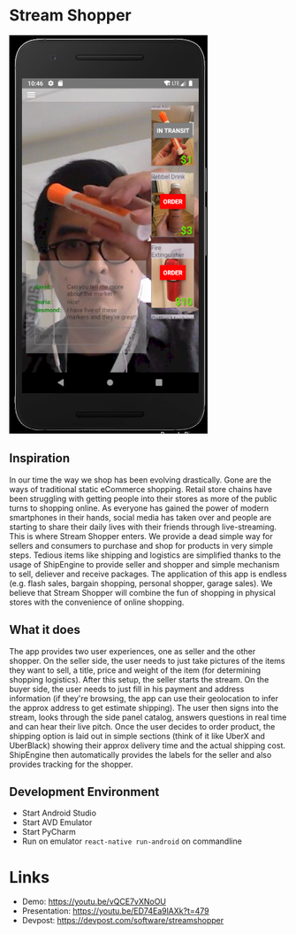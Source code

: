 # Stream Shopper
![alt text](https://github.com/eugenechung81/StreamShopping/blob/master/img/demo.jpg?raw=true)

## Inspiration
In our time the way we shop has been evolving drastically. Gone are the ways of traditional static eCommerce shopping. Retail store chains have been struggling with getting people into their stores as more of the public turns to shopping online. As everyone has gained the power of modern smartphones in their hands, social media has taken over and people are starting to share their daily lives with their friends through live-streaming. This is where Stream Shopper enters. We provide a dead simple way for sellers and consumers to purchase and shop for products in very simple steps. Tedious items like shipping and logistics are simplified thanks to the usage of ShipEngine to provide seller and shopper and simple mechanism to sell, deliever and receive packages. The application of this app is endless (e.g. flash sales, bargain shopping, personal shopper, garage sales). We believe that Stream Shopper will combine the fun of shopping in physical stores with the convenience of online shopping.

## What it does
The app provides two user experiences, one as seller and the other shopper. On the seller side, the user needs to just take pictures of the items they want to sell, a title, price and weight of the item (for determining shopping logistics). After this setup, the seller starts the stream. On the buyer side, the user needs to just fill in his payment and address information (if they're browsing, the app can use their geolocation to infer the approx address to get estimate shipping). The user then signs into the stream, looks through the side panel catalog, answers questions in real time and can hear their live pitch. Once the user decides to order product, the shipping option is laid out in simple sections (think of it like UberX and UberBlack) showing their approx delivery time and the actual shipping cost. ShipEngine then automatically provides the labels for the seller and also provides tracking for the shopper.

## Development Environment

- Start Android Studio
- Start AVD Emulator
- Start PyCharm
- Run on emulator `react-native run-android` on commandline

# Links 

* Demo: https://youtu.be/vQCE7vXNoOU
* Presentation: https://youtu.be/ED74Ea9lAXk?t=479
* Devpost: https://devpost.com/software/streamshopper
